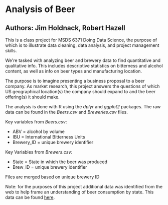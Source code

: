 # Analysis of Beer
## Authors: Jim Holdnack, Robert Hazell

This is a class project for MSDS 6371 Doing Data Science, the purpose of which is to illustrate data cleaning, data analysis, and project management skills. 

We're tasked with analyzing beer and brewery data to find quantitative and qualitative info.  This includes descriptive statistics on bitterness and alcohol content, as well as info on beer types and manufacturing location.

The purpose is to imagine presenting a business proposal to a beer company.  As market research, this project answers the questions of which US geographical location(s) the company should expand to and the beer offering(s) it should make.

The analysis is done with R using the *dplyr* and *ggplot2* packages.  The raw data can be found in the *Beers.csv* and *Breweries.csv* files.

Key variables from *Beers.csv*:
* ABV = alcohol by volume
* IBU = International Bitterness Units
* Brewery_ID = unique brewery identifier

Key Variables from *Brewers.csv:*
* State = State in which the beer was produced 
* Brew_ID = unique brewery identifier

Files are merged based on unique brewery ID

Note: for the purposes of this project additional data was identified from the web to help frame an understanding of beer consumption by state. This data can be found [here](http://scottjanish.com/map-per-capita-gallons-beer-consumed-per-adult-state).
